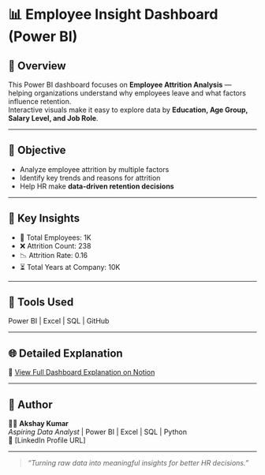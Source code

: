 # 📊 Employee Insight Dashboard (Power BI)

## 🧠 Overview  
This Power BI dashboard focuses on **Employee Attrition Analysis** — helping organizations understand why employees leave and what factors influence retention.  
Interactive visuals make it easy to explore data by **Education, Age Group, Salary Level, and Job Role**.

---

## 🎯 Objective  
- Analyze employee attrition by multiple factors  
- Identify key trends and reasons for attrition  
- Help HR make **data-driven retention decisions**

---

## 🧩 Key Insights  
- 👥 Total Employees: 1K  
- ❌ Attrition Count: 238  
- 📉 Attrition Rate: 0.16  
- ⏳ Total Years at Company: 10K  

---

## 🧰 Tools Used  
Power BI | Excel | SQL | GitHub  

---

## 🌐 Detailed Explanation  
🔗 [View Full Dashboard Explanation on Notion](https://www.notion.so/Sales-Performance-Dashboard-Power-BI-28e546669c7e80f39973e4e0905ac8b9)

---

## 💬 Author  
👨‍💻 **Akshay Kumar**  
*Aspiring Data Analyst* | Power BI | Excel | SQL | Python  
🔗 [LinkedIn Profile URL]

---

> _“Turning raw data into meaningful insights for better HR decisions.”_




